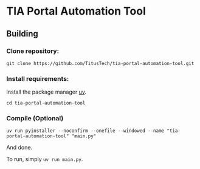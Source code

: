 # TIA Portal Automation Tool

## Building

### Clone repository:

```
git clone https://github.com/TitusTech/tia-portal-automation-tool.git
```

### Install requirements:

Install the package manager [uv](https://docs.astral.sh/uv/#installation).

```
cd tia-portal-automation-tool

```

### Compile (Optional)

```
uv run pyinstaller --noconfirm --onefile --windowed --name "tia-portal-automation-tool" "main.py"
```

And done.

To run, simply `uv run main.py`.
